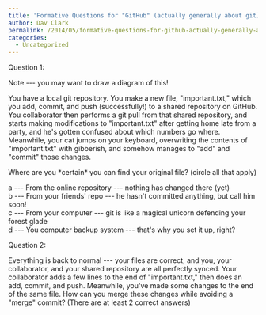 ```yaml
---
title: 'Formative Questions for "GitHub" (actually generally about git)'
author: Dav Clark
permalink: /2014/05/formative-questions-for-github-actually-generally-about-git/
categories:
  - Uncategorized
---
```

Question 1:

Note --- you may want to draw a diagram of this!

You have a local git repository. You make a new file, "important.txt," which you add, commit, and push (successfully!) to a shared repository on GitHub. You collaborator then performs a git pull from that shared repository, and starts making modifications to "important.txt" after getting home late from a party, and he's gotten confused about which numbers go where. Meanwhile, your cat jumps on your keyboard, overwriting the contents of "important.txt" with gibberish, and somehow manages to "add" and "commit" those changes.

Where are you \*certain\* you can find your original file? (circle all that apply)

a --- From the online repository --- nothing has changed there (yet)  
b --- From your friends' repo --- he hasn't committed anything, but call him soon!  
c --- From your computer --- git is like a magical unicorn defending your forest glade  
d --- You computer backup system --- that's why you set it up, right?

Question 2:

Everything is back to normal --- your files are correct, and you, your collaborator, and your shared repository are all perfectly synced. Your collaborator adds a few lines to the end of "important.txt," then does an add, commit, and push. Meanwhile, you've made some changes to the end of the same file. How can you merge these changes while avoiding a "merge" commit? (There are at least 2 correct answers)
